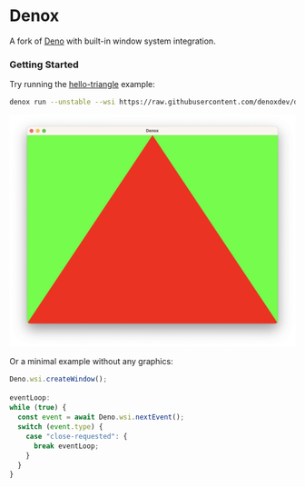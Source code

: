 # Denox

A fork of [Deno](https://github.com/denoland/deno) with built-in window system integration.

### Getting Started

Try running the [hello-triangle](./examples/hello-triangle/main.ts) example:

```sh
denox run --unstable --wsi https://raw.githubusercontent.com/denoxdev/denox/v0.3.0/examples/hello-triangle/main.ts
```

![A red triangle over a green background.](./examples/hello-triangle/screenshot.png)

Or a minimal example without any graphics:

```ts
Deno.wsi.createWindow();

eventLoop:
while (true) {
  const event = await Deno.wsi.nextEvent();
  switch (event.type) {
    case "close-requested": {
      break eventLoop;
    }
  }
}
```
